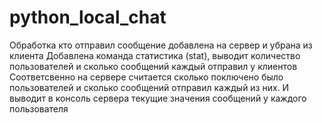 # python_local_chat
Обработка кто отправил сообщение добавлена на сервер и убрана из клиента
Добавлена команда статистика (stat), выводит количество пользователей и сколько сообщений каждый отправил у клиентов
Соответсвенно на сервере считается сколько поключено было пользователей и сколько сообщений отправил каждый из них. И выводит в консоль сервера текущие значения сообщений у каждого пользователя
